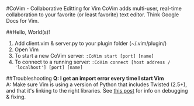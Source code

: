 #CoVim - Collaborative Editting for Vim
CoVim adds multi-user, real-time collaboration to your favorite (or least favorite) text editor. Think Google Docs for Vim.

##Hello, World(s)!
1. Add client.vim & server.py to your plugin folder (~/.vim/plugin/)
2. Open Vim
3. To start a new CoVim server: `:CoVim start [port] [name]`
4. To connect to a running server: `:CoVim connect [host address / 'localhost'] [port] [name]`

##Troubleshooting
__Q: I get an import error every time I start Vim__  
A: Make sure Vim is using a version of Python that includes Twisted (2.5+), and that it's linking to the right libraries. See [this post](https://github.com/Valloric/YouCompleteMe/issues/241) for info on debugging & fixing.


